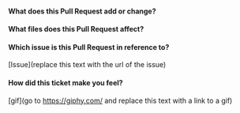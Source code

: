#### What does this Pull Request add or change?

#### What files does this Pull Request affect?

#### Which issue is this Pull Request in reference to?
[Issue](replace this text with the url of the issue)

#### How did this ticket make you feel?

[gif](go to https://giphy.com/ and replace this text with a link to a gif)
